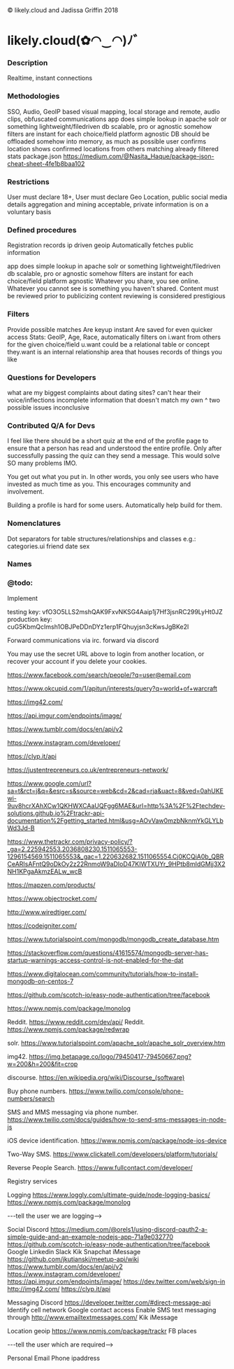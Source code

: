 © likely.cloud and Jadissa Griffin 2018
# likely.cloud(✿◠‿◠)ﾉ゛

### Description
Realtime, instant connections

### Methodologies
SSO, Audio, GeoIP based visual mapping, local storage and remote, audio clips, obfuscated communications
app does simple lookup in apache solr or something lightweight/filedriven db
scalable, pro or agnostic somehow
filters are instant for each choice/field
platform agnostic
DB should be offloaded somehow into memory, as much as possible
user confirms location
shows confirmed locations from others matching already filtered stats
package.json https://medium.com/@Nasita_Haque/package-json-cheat-sheet-4fe1b8baa102

### Restrictions
User must declare 18+,
User must declare Geo Location, public social media details aggregation and mining acceptable, private information is on a voluntary basis

### Defined procedures
Registration records ip driven geoip
Automatically fetches public information

app does simple lookup in apache solr or something lightweight/filedriven db
scalable, pro or agnostic somehow
filters are instant for each choice/field
platform agnostic
Whatever you share, you see online. Whatever you cannot see is something you haven't shared.
Content must be reviewed prior to publicizing 
content reviewing is considered prestigious

### Filters
Provide possible  matches
Are keyup instant
Are saved for even quicker access
Stats: GeoIP, Age, Race, 
automatically filters on i.want from others for the given choice/field
u.want could be a relational table or concept
they.want is an internal relationship area that houses records of things you like

### Questions for Developers
what are my biggest complaints about dating sites?
can't hear their voice/inflections
incomplete information that doesn't match my own
^ two possible issues
inconclusive

### Contributed Q/A for Devs
I feel like there should be a short quiz at the end of the profile page to ensure that a person has read and understood the entire profile. Only after successfully passing the quiz can they send a message. This would solve SO many problems IMO.

You get out what you put in. In other words, you only see users who have invested as much time as you. This encourages community and involvement.

Building a profile is hard for some users. Automatically help build for them.

### Nomenclatures
Dot separators for table structures/relationships and classes e.g.:
categories.ui
friend
date
sex

### Names
### @todo: 
Implement

testing key: vfO3O5LLS2mshQAK9FxvNKSG4Aaip1j7Hf3jsnRC299LyHt0JZ
production key: cuG5KbmQcImsh1OBJPeDDnDYz1erp1FQhuyjsn3cKwsJgBKe2l

Forward communications via irc. forward via discord

You may use the secret URL above to login from another location, or recover your account if you delete your cookies.


https://www.facebook.com/search/people/?q=user@email.com

https://www.okcupid.com/1/apitun/interests/query?q=world+of+warcraft

https://img42.com/

https://api.imgur.com/endpoints/image/

https://www.tumblr.com/docs/en/api/v2

https://www.instagram.com/developer/

https://clyp.it/api

https://justentrepreneurs.co.uk/entrepreneurs-network/

https://www.google.com/url?sa=t&rct=j&q=&esrc=s&source=web&cd=2&cad=rja&uact=8&ved=0ahUKEwi-9uv8hcrXAhXCw1QKHWXCAaUQFgg6MAE&url=http%3A%2F%2Ftechdev-solutions.github.io%2Ftrackr-api-documentation%2Fgetting_started.html&usg=AOvVaw0mzbNknmYkGLYLbWd3Jd-B

https://www.thetrackr.com/privacy-policy/?_ga=2.225942553.2036808230.1511065553-1296154569.1511065553&_gac=1.220632682.1511065554.Cj0KCQiA0b_QBRCeARIsAFntQ9oDkOy2z22RnmoW9aDIoD47KIWTXUYr_9HPtb8mIdGMjj3X2NH1KPgaAkmzEALw_wcB

https://mapzen.com/products/

https://www.objectrocket.com/

http://www.wiredtiger.com/

https://codeigniter.com/

https://www.tutorialspoint.com/mongodb/mongodb_create_database.htm

https://stackoverflow.com/questions/41615574/mongodb-server-has-startup-warnings-access-control-is-not-enabled-for-the-dat

https://www.digitalocean.com/community/tutorials/how-to-install-mongodb-on-centos-7

https://github.com/scotch-io/easy-node-authentication/tree/facebook

https://www.npmjs.com/package/monolog

Reddit. https://www.reddit.com/dev/api/
Reddit. https://www.npmjs.com/package/redwrap

solr. https://www.tutorialspoint.com/apache_solr/apache_solr_overview.htm

img42. https://img.betapage.co/logo/79450417-79450667.png?w=200&h=200&fit=crop

discourse. https://en.wikipedia.org/wiki/Discourse_(software)

Buy phone numbers. https://www.twilio.com/console/phone-numbers/search

SMS and MMS messaging via phone number. https://www.twilio.com/docs/guides/how-to-send-sms-messages-in-node-js

iOS device identification. https://www.npmjs.com/package/node-ios-device

Two-Way SMS. https://www.clickatell.com/developers/platform/tutorials/

Reverse People Search. https://www.fullcontact.com/developer/

Registry services

Logging
https://www.loggly.com/ultimate-guide/node-logging-basics/
https://www.npmjs.com/package/monolog

---tell the user we are logging-->

Social
Discord
https://medium.com/@orels1/using-discord-oauth2-a-simple-guide-and-an-example-nodejs-app-71a9e032770
https://github.com/scotch-io/easy-node-authentication/tree/facebook
Google
Linkedin
Slack
Kik
Snapchat
iMessage
https://github.com/jkutianski/meetup-api/wiki
https://www.tumblr.com/docs/en/api/v2
https://www.instagram.com/developer/
https://api.imgur.com/endpoints/image/
https://dev.twitter.com/web/sign-in
http://img42.com/
https://clyp.it/api

Messaging
Discord
https://developer.twitter.com/#direct-message-api
Identify cell network
Google contact access
Enable SMS text messaging through http://www.emailtextmessages.com/
Kik
iMessage

Location
geoip
https://www.npmjs.com/package/trackr
FB places

---tell the user which are required-->

Personal
Email
Phone
ipaddress


